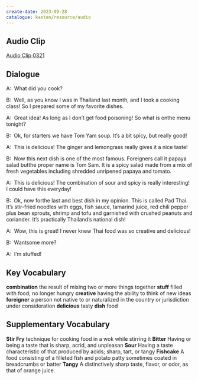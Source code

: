 ```yaml
---
create-date: 2023-09-28
catalogue: kasten/resource/audio
---
```


## Audio Clip
[Audio Clip 0321](https://archive.org/download/englishpod_all/englishpod_0321dg.mp3)

## Dialogue
A:  What did you cook? 

B:  Well, as you know I was in Thailand last month, and I took a cooking class! So I prepared some of my favorite dishes. 

A:  Great idea! As long as I don’t get food poisoning! So what is onthe menu tonight? 

B:  Ok, for starters we have Tom Yam soup. It’s a bit spicy, but really good! 

A:  This is delicious! The ginger and lemongrass really gives it a nice taste! 

B:  Now this next dish is one of the most famous.  Foreigners call it papaya salad butthe proper name is Tom Sam.  It is a spicy salad made from a mix of fresh vegetables including shredded unripened papaya and tomato. 

A:  This is delicious! The combination of sour and spicy is really interesting!  I could have this everyday! 

B:  Ok, now forthe last and best dish in my opinion. This is called Pad Thai. It’s stir-fried noodles with eggs, fish sauce, tamarind juice, red chili pepper plus bean sprouts, shrimp and tofu and garnished with crushed peanuts and coriander. It’s practically Thailand’s national dish! 

A:  Wow, this is great! I never knew Thai food was so creative and delicious! 

B:  Wantsome more? 

A:  I’m stuffed! 

## Key Vocabulary
**combination**      the result of mixing two or more things together
**stuff**            filled with food; no longer hungry
**creative**         having the ability to think of new ideas
**foreigner**        a person not native to or naturalized in the country or jurisdiction under consideration
**delicious**        tasty
**dish**             food

## Supplementary Vocabulary
**Stir Fry**      technique for cooking food in a wok while stirring it
**Bitter**        Having or being a taste that is sharp, acrid, and unpleasan
**Sour**          Having a taste characteristic of that produced by acids; sharp, tart, or tangy
**Fishcake**      A food consisting of a filleted fish and potato patty sometimes coated in breadcrumbs or batter
**Tangy**         A distinctively sharp taste, flavor, or odor, as that of orange juice.
